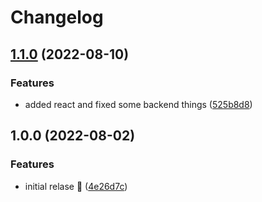 # Changelog

## [1.1.0](https://github.com/ezxmora/save-that-shit/compare/v1.0.0...v1.1.0) (2022-08-10)


### Features

* added react and fixed some backend things ([525b8d8](https://github.com/ezxmora/save-that-shit/commit/525b8d86082c49767f924740c5823b6449a8a578))

## 1.0.0 (2022-08-02)


### Features

* initial relase 🚀 ([4e26d7c](https://github.com/ezxmora/save-that-shit/commit/4e26d7c624482a2bd84eb7070774da1096b422d5))
